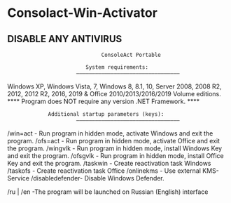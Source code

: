 # Consolact-Win-Activator
## DISABLE ANY ANTIVIRUS

                                  ConsoleAct Portable

       		                 System requirements: 
                          —————————————————————————————————
  Windows XP, Windows Vista, 7, Windows 8, 8.1, 10, Server 2008, 2008 R2, 2012, 
2012 R2, 2016, 2019 & Office 2010/2013/2016/2019 Volume editions. 
**** Program does NOT require any version .NET Framework. ****

	          	 Additional startup parameters (keys):
                          —————————————————————————————————
/win=act 	- Run program in hidden mode, activate Windows and exit the program.
/ofs=act 	- Run program in hidden mode, activate Office and exit the program.
/wingvlk	- Run program in hidden mode, install Windows Key and exit the program.
/ofsgvlk	- Run program in hidden mode, install Office Key and exit the program.
/taskwin	- Create reactivation task Windows
/taskofs	- Create reactivation task Office
/onlinekms	- Use external KMS-Service
/disabledefender- Disable Windows Defender.

/ru | /en	-The program will be launched on Russian (English) interface

